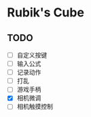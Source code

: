 # Rubik's Cube

## TODO

- [ ] 自定义按键
- [ ] 输入公式
- [ ] 记录动作
- [ ] 打乱
- [ ] 游戏手柄
- [x] 相机微调
- [ ] 相机触摸控制
